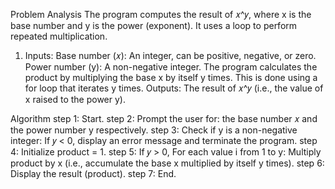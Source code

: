 Problem Analysis
The program computes the result of 𝑥^𝑦, where x is the base number and y is the power (exponent). It uses a loop to perform repeated multiplication.
1. Inputs:
Base number (𝑥): An integer, can be positive, negative, or zero.
Power number (y): A non-negative integer.
The program calculates the product by multiplying the base x by itself y times. This is done using a for loop that iterates y times.
Outputs:
The result of 𝑥^𝑦 (i.e., the value of x raised to the power y).


Algorithm
step 1: Start.
step 2: Prompt the user for: the base number 𝑥 and the power number y respectively.
step 3: Check if y is a non-negative integer: If 𝑦 < 0, display an error message and terminate the program.
step 4: Initialize product = 1.
step 5: If 𝑦 > 0, For each value i from 1 to y: Multiply product by x (i.e., accumulate the base x multiplied by itself y times).
step 6: Display the result (product).
step 7: End.
